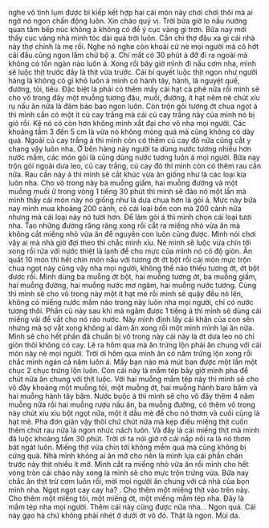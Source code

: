 nghe vô tình lụm được bí kiếp kết hợp hai cái món này chơi chơi thôi mà ai ngờ nó ngon chấn động luôn. Xin chào quý vị. Trời bữa giờ lo nấu nướng quan tâm bếp núc không à không có để ý cục vàng gì trơn. Bữa nay mới thấy cục vàng nhà mình tóc dài quá trời luôn. Cần chi thợ đâu xa gì cái nhà này thợ chính là mẹ rồi. Nghe nó nghe còn khoái cừ nè mọi người mà cô hớt cái đầu cũng ngon lắm chứ bộ ạ. Chỉ mất có 30 phút à đỡ đi ra ngoài mà không có tốn ngàn nào luôn á. Xong rồi bây giờ mình đi nấu cơm nha, mình sẽ luộc thịt trước đây là thịt vừa trước. Cái bí quyết luộc thịt ngon như người hàng là không có gì khó luôn á mình có hành tây, hành, lá nguyệt quế, đường, tỏi, tiêu. Đặc biệt là phải có thêm mấy cái hạt cà phê nữa rồi mình sẽ cho vô trong đây một muỗng tương đậu, muối, đường, ít hạt nêm nè chút xíu rụ nấu ăn nữa là đảm bảo bao ngon luôn. Còn trộn gỏi tương ớt chua ngọt á thì mình cần có một ít củ cay trắng mà cái củ cay trắng này của mình nó bị gió rồi. Kệ nó có còn hơn không mình xắt đại cho vô nha mọi người. Các khoảng tầm 3 đến 5 cm là vừa nó không mỏng quá mà cũng không có dày quá. Ngoài củ cay trắng á thì mình còn có thêm củ cay đỏ nữa cũng cắt y chang vậy luôn nha. Ở bên hàng này người ta dùng nước tương nhiều hơn nước mắm, các món gỏi là cũng dùng nước tương luôn á mọi người. Bữa nay trộn gỏi ngoài dưa leo, củ cay trắng, củ cay đỏ thì mình còn có thêm rau cần nữa. Rau cần này á thì mình sẽ cắt khúc vừa ăn giống như là các loại kia luôn nha. Cho vô trong này ba muỗng giấm, hai muỗng đường và một muỗng muối ử trong vòng 1 tiếng 30 phút thì mình sẽ đảo nó một lần mà mình thấy cái món này nó giống như là dưa chua hơn là gỏi á. Mực này bữa nay mình mua khoảng 200 cành, có cái loại bốn con mà 200 cành nữa nhưng mà cái loại này nó tươi hơn. Để làm gỏi á thì mình chọn cái loại tươi nha. Tạo những đường răng răng xong rồi cắt ra miếng nhỏ vừa ăn mà không cắt miếng nhỏ vừa ăn để nguyên con luôn cũng được. Mình nói chơi vậy ai mà nhà giờ đợi theo thì chắc mình xỉu. Nè mình sẽ luộc vừa chín tới xong rồi rửa với nước thiệt là lạnh để cho mực của mình nó có độ giòn. Ăn quất 10 món thì hết chín món nấu với tương ớt ớt bột rồi cái món mực trộn chua ngọt này cũng vậy nha mọi người, không thể nào thiếu tương ớt, ớt bột được rồi. Mình dùng ba muỗng ớt bột, hai muỗng tương ớt, ba muỗng giấm, hai muỗng đường, hai muỗng nước mơ ngâm, hai muỗng nước tương. Cùng thì mình sẽ cho vô trong này một ít hạt mè rồi mình sẽ quậy đều nó lên, không có miếng nước mắm nào trong này luôn nha mọi người, chỉ có nước tương thôi. Phần củ này sau khi mà ngâm được 1 tiếng á thì mình sẽ dùng cái miếng vải để vắt cho nó ráo nước. Nãy mình định lấy cái khăn của con sên nhưng mà sợ vắt xong không ai dám ăn xong rồi một mình mình lại ăn nữa. Mình sẽ cho hết phần đã chuẩn bị vô trong này cái này là ớt dưa leo nó chỉ giòn thôi không có cay. Lẽ ra hôm qua mà ăn trứng lộn phải ăn chung với cái món này nè mọi người. Trời ơi hôm qua mình ăn có năm trứng lộn xong rồi chắc mình ngán cả năm luôn á. Mấy bạn nào mà mút ban được một lần một chục 2 chục trứng lộn luôn. Còn cái này là mắm tép bây giờ mình pha để chút nữa ăn chung với thịt luộc. Với hai muỗng mắm tép này thì mình sẽ cho vô đây khoảng một muỗng tỏi, một muỗng ớt, hai muỗng hành baro băm và hai muỗng hành tây băm. Nước buộc á thì mình sẽ cho vô đây thêm 4 năm muỗng nữa rồi hai muỗng rượu nấu ăn, ba muỗng đường, có thêm vô trong này chút xíu xiu bột ngọt nữa, một ít dầu mè để cho nó thơm và cuối cùng là hạt mè. Pha đơn giản vậy thôi chứ chút nữa mà kẹp điếu miếng thịt cuốn thêm chút rau nữa là ngon nhức nách luôn. Và đây là cái miếng thịt mà mình đã luộc khoảng tầm 30 phút. Trời ơi ta nói giờ rở cái nắp nồi ra là nó thơm bát ngát luôn. Miếng thịt vừa chín tới không mềm quá mà cũng không bị cứng quá. Nhà mình không ai ăn mỡ cho nên là mình lựa cái phần chân trước này thịt nhiều ít mỡ. Mình cắt ra miếng nhỏ vừa ăn rồi mình cho hết vòng tròn cái chảo này xong là mình sẽ cho mực trộn trứng vừa. Bữa nay chắc ăn thịt trừ cơm luôn rồi, mời mọi người ăn chung với cả nhà của bọn mình nha. Ngọt ngọt cay cay ha? . Cho thêm một miếng thịt vào trên này. Cho thêm một miếng tỏi, một miếng ớt, một miếng mắm tép nha. Đây là mắm tép nha mọi người. Thêm cái này cũng được nữa nha. . Ngon quá. Cái này gạo hả chứ không phải nhét ở dưới ớt vô đó. Thật là ngon. Mùi da.